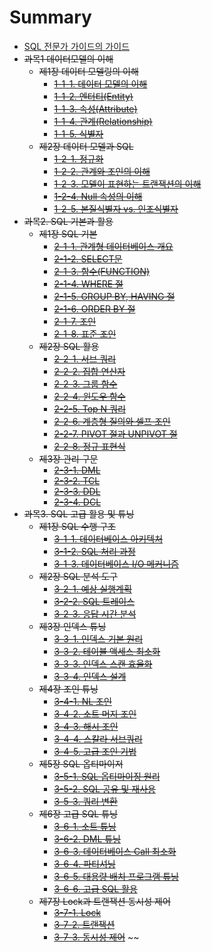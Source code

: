 # Summary

* [SQL 전문가 가이드의 가이드](README.md)
* ~~과목1 데이터모델의 이해~~
    * ~~제1장 데이터 모델링의 이해~~
        * ~~[1-1-1. 데이터 모델의 이해](chapter/1-1-1-데이터-모델의-이해.md)~~
        * ~~[1-1-2. 엔터티(Entity)](chapter/1-1-2-엔터티-Entity-.md)~~
        * ~~[1-1-3. 속성(Attribute)](chapter/1-1-3-속성-Attribute-.md)~~
        * ~~[1-1-4. 관계(Relationship)](chapter/1-1-4-관계-Relationship-.md)~~
        * ~~[1-1-5. 식별자](chapter/1-1-5-식별자.md)~~
    * ~~제2장 데이터 모델과 SQL~~
        * ~~[1-2-1. 정규화](chapter/1-2-1-정규화.md)~~
        * ~~[1-2-2. 관계와 조인의 이해](chapter/1-2-2-관계와-조인의-이해.md)~~
        * ~~[1-2-3. 모델이 표현하는 트랜잭션의 이해](chapter/1-2-3-모델이-표현하는-트랜잭션의-이해.md)~~
        * ~~[1-2-4. Null 속성의 이해](chapter/1-2-4-Null-속성의-이해.md)~~
        * ~~[1-2-5. 본질식별자 vs. 인조식별자](chapter/1-2-5-본질식별자-vs-인조식별자.md)~~
* ~~과목2. SQL 기본과 활용~~
    * ~~제1장 SQL 기본~~
        * ~~[2-1-1. 관계형 데이터베이스 개요](chapter/2-1-1-관계형-데이터베이스-개요.md)~~
        * ~~[2-1-2. SELECT문](chapter/2-1-2-SELECT문.md)~~
        * ~~[2-1-3. 함수(FUNCTION)](chapter/2-1-3-함수-FUNCTION-.md)~~
        * ~~[2-1-4. WHERE 절](chapter/2-1-4-WHERE-절.md)~~
        * ~~[2-1-5. GROUP BY, HAVING 절](chapter/2-1-5-GROUP-BY,-HAVING-절.md)~~
        * ~~[2-1-6. ORDER BY 절](chapter/2-1-6-ORDER-BY-절.md)~~
        * ~~[2-1-7. 조인](chapter/2-1-7-조인.md)~~
        * ~~[2-1-8. 표준 조인](chapter/2-1-8-표준-조인.md)~~
    * ~~제2장 SQL 활용~~
        * ~~[2-2-1. 서브 쿼리](chapter/2-2-1-서브-쿼리.md)~~
        * ~~[2-2-2. 집합 연산자](chapter/2-2-2-집합-연산자.md)~~
        * ~~[2-2-3. 그룹 함수](chapter/2-2-3-그룹-함수.md)~~
        * ~~[2-2-4. 윈도우 함수](chapter/2-2-4-윈도우-함수.md)~~
        * ~~[2-2-5. Top N 쿼리](chapter/2-2-5-Top-N-쿼리.md)~~
        * ~~[2-2-6. 계층형 질의와 셀프 조인](chapter/2-2-6-계층형-질의와-셀프-조인.md)~~
        * ~~[2-2-7. PIVOT 절과 UNPIVOT 절](chapter/2-2-7-PIVOT-절과-UNPIVOT-절.md)~~
        * ~~[2-2-8. 정규 표현식](chapter/2-2-8-정규-표현식.md)~~
    * ~~제3장 관리 구문~~
        * ~~[2-3-1. DML](chapter/2-3-1-DML.md)~~
        * ~~[2-3-2. TCL](chapter/2-3-2-TCL.md)~~
        * ~~[2-3-3. DDL](chapter/2-3-3-DDL.md)~~
        * ~~[2-3-4. DCL](chapter/2-3-4-DCL.md)~~
* ~~과목3. SQL 고급 활용 및 튜닝~~
    * ~~제1장 SQL 수행 구조~~
        * ~~[3-1-1. 데이터베이스 아키텍처](chapter/3-1-1-데이터베이스-아키텍처.md)~~
        * ~~[3-1-2. SQL 처리 과정](chapter/3-1-2-SQL-처리-과정.md)~~
        * ~~[3-1-3. 데이터베이스 I/O 메커니즘](chapter/3-1-3-데이터베이스-I-O-메커니즘.md)~~
    * ~~제2장 SQL 분석 도구~~
        * ~~[3-2-1. 예상 실행계획](chapter/3-2-1-예상-실행계획.md)~~
        * ~~[3-2-2. SQL 트레이스](chapter/3-2-2-SQL-트레이스.md)~~
        * ~~[3-2-3. 응답 시간 분석](chapter/3-2-3-응답-시간-분석.md)~~
    * ~~제3장 인덱스 튜닝~~
        * ~~[3-3-1. 인덱스 기본 원리](chapter/3-3-1-인덱스-기본-원리.md)~~
        * ~~[3-3-2. 테이블 액세스 최소화](chapter/3-3-2-테이블-액세스-최소화.md)~~
        * ~~[3-3-3. 인덱스 스캔 효율화](chapter/3-3-3-인덱스-스캔-효율화.md)~~
        * ~~[3-3-4. 인덱스 설계](chapter/3-3-4-인덱스-설계.md)~~
    * ~~제4장 조인 튜닝~~
        * ~~[3-4-1. NL 조인](chapter/3-4-1-NL-조인.md)~~
        * ~~[3-4-2. 소트 머지 조인](chapter/3-4-2-소트-머지-조인.md)~~
        * ~~[3-4-3. 해시 조인](chapter/3-4-3-해시-조인.md)~~
        * ~~[3-4-4. 스칼라 서브쿼리](chapter/3-4-4-스칼라-서브쿼리.md)~~
        * ~~[3-4-5. 고급 조인 기법](chapter/3-4-5-고급-조인-기법.md)~~
    * ~~제5장 SQL 옵티마이저~~
        * ~~[3-5-1. SQL 옵티마이징 원리](chapter/3-5-1-SQL-옵티마이징-원리.md)~~
        * ~~[3-5-2. SQL 공유 및 재사용](chapter/3-5-2-SQL-공유-및-재사용.md)~~
        * ~~[3-5-3. 쿼리 변환](chapter/3-5-3-쿼리-변환.md)~~
    * ~~제6장 고급 SQL 튜닝~~
        * ~~[3-6-1. 소트 튜닝](chapter/3-6-1-소트-튜닝.md)~~
        * ~~[3-6-2. DML 튜닝](chapter/3-6-2-DML-튜닝.md)~~
        * ~~[3-6-3. 데이터베이스 Call 최소화](chapter/3-6-3-데이터베이스-Call-최소화.md)~~
        * ~~[3-6-4. 파티셔닝](chapter/3-6-4-파티셔닝.md)~~
        * ~~[3-6-5. 대용량 배치 프로그램 튜닝](chapter/3-6-5-대용량-배치-프로그램-튜닝.md)~~
        * ~~[3-6-6. 고급 SQL 활용](chapter/3-6-6-고급-SQL-활용.md)~~
    * ~~제7장 Lock과 트랜잭션 동시성 제어~~
        * ~~[3-7-1. Lock](chapter/3-7-1-Lock.md)~~
        * ~~[3-7-2. 트랜잭션](chapter/3-7-2-트랜잭션.md)~~
        * ~~[3-7-3. 동시성 제어](chapter/3-7-3-동시성-제어.md)~~
~~
